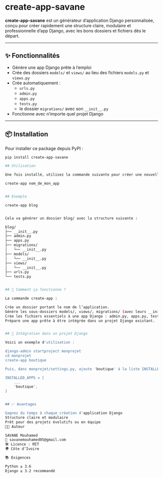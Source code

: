 # create-app-savane

**create-app-savane** est un générateur d’application Django personnalisée, conçu pour créer rapidement une structure claire, modulaire et professionnelle d’app Django, avec les bons dossiers et fichiers dès le départ.

---

## ✨ Fonctionnalités

- Génère une app Django prête à l’emploi
- Crée des dossiers `models/` et `views/` au lieu des fichiers `models.py` et `views.py`
- Crée automatiquement :
  - `urls.py`
  - `admin.py`
  - `apps.py`
  - `tests.py`
  - le dossier `migrations/` avec son `__init__.py`
- Fonctionne avec n’importe quel projet Django

---

## 📦 Installation

Pour installer ce package depuis PyPI :

```bash
pip install create-app-savane

## Utilisation

Une fois installé, utilisez la commande suivante pour créer une nouvelle application Django :

create-app nom_de_mon_app


## Exemple 

create-app blog


Cela va générer un dossier blog/ avec la structure suivante :

blog/
├── __init__.py
├── admin.py
├── apps.py
├── migrations/
│   └── __init__.py
├── models/
│   └── __init__.py
├── views/
│   └── __init__.py
├── urls.py
└── tests.py


## 🧠 Comment ça fonctionne ?

La commande create-app :

Crée un dossier portant le nom de l’application.
Génère les sous-dossiers models/, views/, migrations/ (avec leurs __init__.py respectifs).
Crée les fichiers essentiels à une app Django : admin.py, apps.py, tests.py, urls.py.
Prépare une app prête à être intégrée dans un projet Django existant.


## 🔧 Intégration dans un projet Django

Voici un exemple d'utilisation :

django-admin startproject monprojet
cd monprojet
create-app boutique

Puis, dans monprojet/settings.py, ajoute 'boutique' à la liste INSTALLED_APPS :

INSTALLED_APPS = [
    ...
    'boutique',
]


## ✅ Avantages

Gagnez du temps à chaque création d'application Django
Structure claire et modulaire
Prêt pour des projets évolutifs ou en équipe
🧑‍💻 Auteur

SAVANE Mouhamed
📧 savanemouhamed05@gmail.com
🛠️ Licence : MIT
🌍 Côte d’Ivoire

📚 Exigences

Python ≥ 3.6
Django ≥ 3.2 recommandé